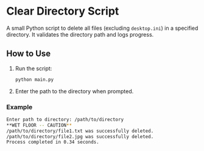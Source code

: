 # Clear Directory Script

A small Python script to delete all files (excluding `desktop.ini`) in a specified directory. It validates the directory path and logs progress.

## How to Use
1. Run the script:
   ```bash
   python main.py
   ```
2. Enter the path to the directory when prompted.

### Example
```bash
Enter path to directory: /path/to/directory
**WET FLOOR -- CAUTION**
/path/to/directory/file1.txt was successfully deleted.
/path/to/directory/file2.jpg was successfully deleted.
Process completed in 0.34 seconds.
```
